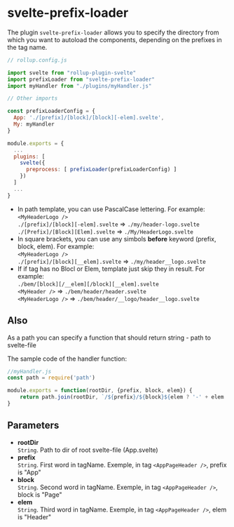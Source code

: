 # svelte-prefix-loader

The plugin `svelte-prefix-loader` allows you to specify the directory from which you want to autoload the components, depending on the prefixes in the tag name.

```javascript
// rollup.config.js

import svelte from "rollup-plugin-svelte"
import prefixLoader from "svelte-prefix-loader"
import myHandler from "./plugins/myHandler.js"

// Other imports

const prefixLoaderConfig = {
  App: './[prefix]/[block]/[block][-elem].svelte',
  My: myHandler
}

module.exports = {
  ...
  plugins: [
    svelte({
      preprocess: [ prefixLoader(prefixLoaderConfig) ]
    })
  ]
  ...
}
```
- In path template, you can use PascalCase lettering. For example:
<br>`<MyHeaderLogo />`
<br>`./[prefix]/[block][-elem].svelte` => `./my/header-logo.svelte`
<br>`./[Prefix]/[Block][Elem].svelte` => `./My/HeaderLogo.svelte`
- In square brackets, you can use any simbols **before** keyword (prefix, block, elem). For example:
<br>`<MyHeaderLogo />`
<br>`./[prefix]/[block][__elem].svelte` => `./my/header__logo.svelte`
- If if tag has no Blocl or Elem, template just skip they in result. For example:
<br>`./bem/[block][/__elem][/block][__elem].svelte`
<br>`<MyHeader />` => `./bem/header/header.svelte`
<br>`<MyHeaderLogo />` => `./bem/header/__logo/header__logo.svelte`



## Also
As a path you can specify a function that should return string - path to svelte-file



The sample code of the handler function:
```javascript
//myHandler.js
const path = require('path')

module.exports = function(rootDir, {prefix, block, elem}) {
    return path.join(rootDir, `/${prefix}/${block}${elem ? '-' + elem : ''}.svelte`)
}
```

## Parameters
- **rootDir**
<br> `String`. Path to dir of root svelte-file (App.svelte)
- **prefix**
<br> `String`. First word in tagName. Exemple, in tag `<AppPageHeader />`, prefix is "App"
- **block**
<br> `String`. Second word in tagName. Exemple, in tag `<AppPageHeader />`, block is "Page"
- **elem**
<br> `String`. Third word in tagName. Exemple, in tag `<AppPageHeader />`, elem is "Header"

